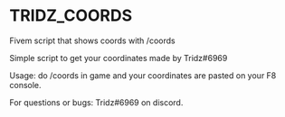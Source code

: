 # TRIDZ_COORDS
Fivem script that shows coords with /coords

Simple script to get your coordinates made by Tridz#6969

Usage: do /coords in game and your coordinates are pasted on your F8 console.


For questions or bugs: Tridz#6969 on discord.
